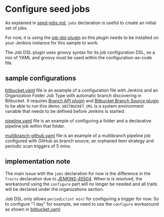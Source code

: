 # Configure seed jobs

As explained in [seed-jobs.md](../../docs/seed-jobs.md), `jobs` declaration is useful to create an initial set of jobs.

For now, it is using the [job-dsl-plugin](https://wiki.jenkins.io/display/JENKINS/Job+DSL+Plugin) so this plugin needs to be installed on your Jenkins instance for this sample to work.

The Job DSL plugin uses groovy syntax for its job configuration DSL, so a mix of YAML and groovy must be used within the configuration-as-code file.

## sample configurations

[bitbucket.yaml](bitbucket.yaml) file is an example of a configuration file with Jenkins and an Organization Folder Job Type with automatic branch discovering in Bitbucket. It requires [Branch API plugin](https://github.com/jenkinsci/branch-api-plugin) and [Bitbucket Branch Source plugin](https://github.com/jenkinsci/bitbucket-branch-source-plugin) to be able to run this demo. `$BITBUCKET_URL` is a system environment variable that needs to be defined before Jenkins is started.

[pipeline.yaml](pipeline.yaml) file is an example of configuring a folder and a declarative pipeline job within that folder.

[multibranch-github.yaml](multibranch-github.yaml) file is an example of a multibranch pipeline job configured with GitHub as branch source, an orphaned item strategy and periodic scan triggers of 5 mins.

## implementation note

The main issue with the `jobs` declaration for now is the difference in the `Traits` declaration due to [JENKINS-45504](https://issues.jenkins.io/browse/JENKINS-45504). When is is resolved, the workaround using the `configure` part will no longer be needed and all traits will be declared under the organizations section.

Job DSL only allows `periodic(int min)` for configuring a trigger for now. So to configure "1 day" for example, we need to use the `configure` workaround as shown in [bitbucket.yaml](bitbucket.yaml#L68)
